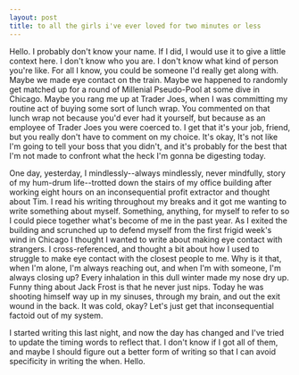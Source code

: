 ```yaml
---
layout: post
title: to all the girls i've ever loved for two minutes or less
---
```


Hello. I probably don't know your name. If I did, I would use it to give a little context here. I don't know who you are. I don't know what kind of person you're like. For all I know, you could be someone I'd really get along with. Maybe we made eye contact on the train. Maybe we happened to randomly get matched up for a round of Millenial Pseudo-Pool at some dive in Chicago. Maybe you rang me up at Trader Joes, when I was committing my routine act of buying some sort of lunch wrap. You commented on that lunch wrap not because you'd ever had it yourself, but because as an employee of Trader Joes you were coerced to. I get that it's your job, friend, but you really don't have to comment on my choice. It's okay, It's not like I'm going to tell your boss that you didn't, and it's probably for the best that I'm not made to confront what the heck I'm gonna be digesting today.

One day, yesterday, I mindlessly--always mindlessly, never mindfully, story of my hum-drum life--trotted down the stairs of my office building after working eight hours on an inconsequential profit extractor and thought about Tim. I read his writing throughout my breaks and it got me wanting to write something about myself. Something, anything, for myself to refer to so I could piece together what's become of me in the past year. As I exited the building and scrunched up to defend myself from the first frigid week's wind in Chicago I thought I wanted to write about making eye contact with strangers. I cross-referenced, and thought a bit about how I used to struggle to make eye contact with the closest people to me. Why is it that, when I'm alone, I'm always reaching out, and when I'm with someone, I'm always closing up? Every inhalation in this dull winter made my nose dry up. Funny thing about Jack Frost is that he never just nips. Today he was shooting himself way up in my sinuses, through my brain, and out the exit wound in the back. It was cold, okay? Let's just get that inconsequential factoid out of my system.

I started writing this last night, and now the day has changed and I've tried to update the timing words to reflect that. I don't know if I got all of them, and maybe I should figure out a better form of writing so that I can avoid specificity in writing the when. Hello.